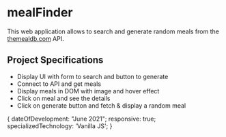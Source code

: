 # mealFinder

This web application allows to search and generate random meals from the [themealdb.com](www.themealdb.com) API.

## Project Specifications

- Display UI with form to search and button to generate
- Connect to API and get meals
- Display meals in DOM with image and hover effect
- Click on meal and see the details
- Click on generate button and fetch & display a random meal

{ dateOfDevelopment: "June 2021"; responsive: true; specializedTechnology: 'Vanilla JS'; }

